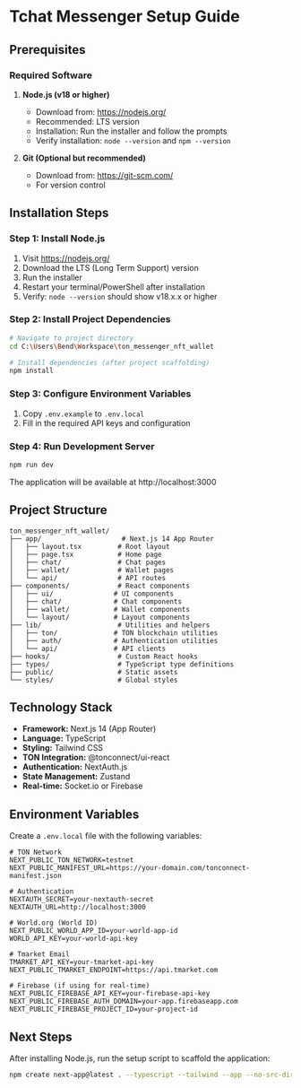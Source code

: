 # Tchat Messenger Setup Guide

## Prerequisites

### Required Software

1. **Node.js (v18 or higher)**
   - Download from: https://nodejs.org/
   - Recommended: LTS version
   - Installation: Run the installer and follow the prompts
   - Verify installation: `node --version` and `npm --version`

2. **Git (Optional but recommended)**
   - Download from: https://git-scm.com/
   - For version control

## Installation Steps

### Step 1: Install Node.js
1. Visit https://nodejs.org/
2. Download the LTS (Long Term Support) version
3. Run the installer
4. Restart your terminal/PowerShell after installation
5. Verify: `node --version` should show v18.x.x or higher

### Step 2: Install Project Dependencies
```bash
# Navigate to project directory
cd C:\Users\Bend\Workspace\ton_messenger_nft_wallet

# Install dependencies (after project scaffolding)
npm install
```

### Step 3: Configure Environment Variables
1. Copy `.env.example` to `.env.local`
2. Fill in the required API keys and configuration

### Step 4: Run Development Server
```bash
npm run dev
```

The application will be available at http://localhost:3000

## Project Structure
```
ton_messenger_nft_wallet/
├── app/                    # Next.js 14 App Router
│   ├── layout.tsx         # Root layout
│   ├── page.tsx           # Home page
│   ├── chat/              # Chat pages
│   ├── wallet/            # Wallet pages
│   └── api/               # API routes
├── components/            # React components
│   ├── ui/               # UI components
│   ├── chat/             # Chat components
│   ├── wallet/           # Wallet components
│   └── layout/           # Layout components
├── lib/                   # Utilities and helpers
│   ├── ton/              # TON blockchain utilities
│   ├── auth/             # Authentication utilities
│   └── api/              # API clients
├── hooks/                 # Custom React hooks
├── types/                 # TypeScript type definitions
├── public/                # Static assets
└── styles/                # Global styles
```

## Technology Stack
- **Framework:** Next.js 14 (App Router)
- **Language:** TypeScript
- **Styling:** Tailwind CSS
- **TON Integration:** @tonconnect/ui-react
- **Authentication:** NextAuth.js
- **State Management:** Zustand
- **Real-time:** Socket.io or Firebase

## Environment Variables

Create a `.env.local` file with the following variables:

```env
# TON Network
NEXT_PUBLIC_TON_NETWORK=testnet
NEXT_PUBLIC_MANIFEST_URL=https://your-domain.com/tonconnect-manifest.json

# Authentication
NEXTAUTH_SECRET=your-nextauth-secret
NEXTAUTH_URL=http://localhost:3000

# World.org (World ID)
NEXT_PUBLIC_WORLD_APP_ID=your-world-app-id
WORLD_API_KEY=your-world-api-key

# Tmarket Email
TMARKET_API_KEY=your-tmarket-api-key
NEXT_PUBLIC_TMARKET_ENDPOINT=https://api.tmarket.com

# Firebase (if using for real-time)
NEXT_PUBLIC_FIREBASE_API_KEY=your-firebase-api-key
NEXT_PUBLIC_FIREBASE_AUTH_DOMAIN=your-app.firebaseapp.com
NEXT_PUBLIC_FIREBASE_PROJECT_ID=your-project-id
```

## Next Steps
After installing Node.js, run the setup script to scaffold the application:
```bash
npm create next-app@latest . --typescript --tailwind --app --no-src-dir
```
